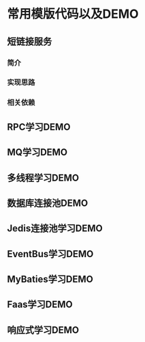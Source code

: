 # 常用模版代码以及DEMO
## 短链接服务
### 简介
### 实现思路
### 相关依赖
## RPC学习DEMO
## MQ学习DEMO
## 多线程学习DEMO
## 数据库连接池DEMO
## Jedis连接池学习DEMO
## EventBus学习DEMO
## MyBaties学习DEMO
## Faas学习DEMO
## 响应式学习DEMO
